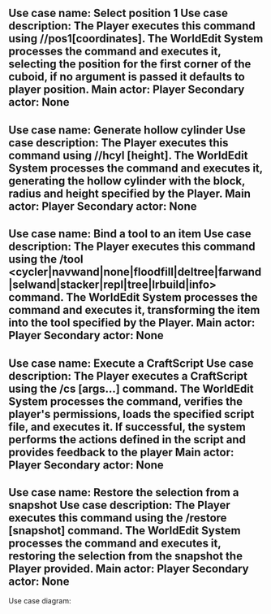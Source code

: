 Use case name: Select position 1
Use case description: The Player executes this command using //pos1[coordinates]. The WorldEdit System processes the command and executes it, selecting the position for the first corner of the cuboid, if no argument is passed it defaults to player position.
Main actor: Player
Secondary actor: None
-------------------------------------------------------------------------------------------------------------------------------------------------------------------
Use case name: Generate hollow cylinder
Use case description: The Player executes this command using //hcyl <pattern> <radii> [height]. The WorldEdit System processes the command and executes it, generating the hollow cylinder with the block, radius and height specified by the Player.
Main actor: Player
Secondary actor: None
-------------------------------------------------------------------------------------------------------------------------------------------------------------------
Use case name: Bind a tool to an item
Use case description: The Player executes this command using the /tool <cycler|navwand|none|floodfill|deltree|farwand|selwand|stacker|repl|tree|lrbuild|info> command. The WorldEdit System processes the command and executes it, transforming the item into the tool specified by the Player.
Main actor: Player
Secondary actor: None
-------------------------------------------------------------------------------------------------------------------------------------------------------------------
Use case name: Execute a CraftScript
Use case description: The Player executes a CraftScript using the /cs <filename> [args...] command. The WorldEdit System processes the command, verifies the player's permissions, loads the specified script file, and executes it. If successful, the system performs the actions defined in the script and provides feedback to the player
Main actor: Player
Secondary actor: None
-------------------------------------------------------------------------------------------------------------------------------------------------------------------
Use case name: Restore the selection from a snapshot
Use case description: The Player executes this command using the /restore [snapshot] command. The WorldEdit System processes the command and executes it, restoring the selection from the snapshot the Player provided.
Main actor: Player
Secondary actor: None
-------------------------------------------------------------------------------------------------------------------------------------------------------------------
Use case diagram:
